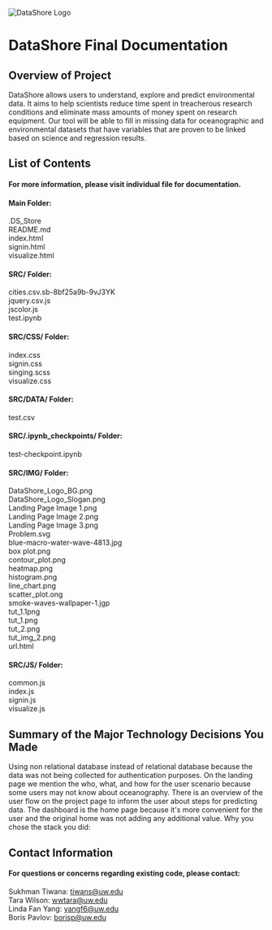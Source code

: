![DataShore Logo](https://github.com/pboris84/DataShore/blob/master/src/img/Full_Logo_Small.png)
# DataShore Final Documentation

## Overview of Project
DataShore allows users to understand, explore and predict environmental data. It aims to help scientists reduce time spent in treacherous research conditions and eliminate mass amounts of money spent on research equipment. Our tool will be able to fill in missing data for oceanographic and environmental datasets that have variables that are proven to be linked based on science and regression results.

## List of Contents
#### For more information, please visit individual file for documentation.
#### Main Folder:  
.DS_Store  
README.md   
index.html  
signin.html  
visualize.html  
#### SRC/ Folder:  
cities.csv.sb-8bf25a9b-9vJ3YK  
jquery.csv.js  
jscolor.js  
test.ipynb  
#### SRC/CSS/ Folder:  
index.css  
signin.css  
singing.scss  
visualize.css  
#### SRC/DATA/ Folder:   
test.csv     
#### SRC/.ipynb_checkpoints/ Folder: 
test-checkpoint.ipynb    
#### SRC/IMG/ Folder:  
DataShore_Logo_BG.png  
DataShore_Logo_Slogan.png  
Landing Page Image 1.png  
Landing Page Image 2.png  
Landing Page Image 3.png  
Problem.svg  
blue-macro-water-wave-4813.jpg  
box plot.png  
contour_plot.png  
heatmap.png  
histogram.png  
line_chart.png  
scatter_plot.ong  
smoke-waves-wallpaper-1.jgp  
tut_1.1png  
tut_1.png  
tut_2.png  
tut_img_2.png  
url.html  
#### SRC/JS/ Folder:  
common.js  
index.js  
signin.js  
visualize.js  

## Summary of the Major Technology Decisions You Made
Using non relational database instead of relational database because the data was not being collected for authentication purposes.
On the landing page we mention the who, what, and how for the user scenario because some users may not know about oceanography.
There is an overview of the user flow on the project page to inform the user about steps for predicting data.
The dashboard is the home page because it's more convenient for the user and the original home was not adding any additional value.
Why you chose the stack you did:

## Contact Information
#### For questions or concerns regarding existing code, please contact:  
Sukhman Tiwana: tiwans@uw.edu  
Tara Wilson: wwtara@uw.edu  
Linda Fan Yang: yangf6@uw.edu  
Boris Pavlov: borisp@uw.edu  
